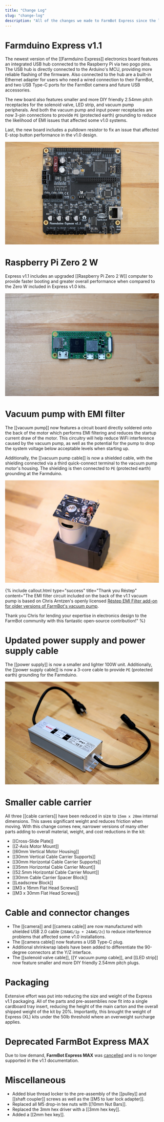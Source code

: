 ```yaml
---
title: "Change Log"
slug: "change-log"
description: "All of the changes we made to FarmBot Express since the last version"
---
```


# Farmduino Express v1.1

The newest version of the [[Farmduino Express]] electronics board features an integrated USB hub connected to the Raspberry Pi via two pogo pins. The USB hub is directly connected to the Arduino's MCU, providing more reliable flashing of the firmware. Also connected to the hub are a built-in Ethernet adapter for users who need a wired connection to their FarmBot, and two USB Type-C ports for the FarmBot camera and future USB accessories.

The new board also features smaller and more DIY friendly 2.54mm pitch receptacles for the solenoid valve, LED strip, and vacuum pump peripherals. And both the vacuum pump and input power receptacles are now 3-pin connections to provide `PE` (protected earth) grounding to reduce the likelihood of EMI issues that affected some v1.0 systems.

Last, the new board includes a pulldown resistor to fix an issue that affected E-stop button performance in the v1.0 design.

![farmduino express v1.1](_images/farmduino_express.jpeg)

# Raspberry Pi Zero 2 W

Express v1.1 includes an upgraded [[Raspberry Pi Zero 2 W]] computer to provide faster booting and greater overall performance when compared to the Zero W included in Express v1.0 kits.

![raspberry pi zero 2 w](_images/raspberry_pi_zero_2_w.jpeg)

# Vacuum pump with EMI filter

The [[vacuum pump]] now features a circuit board directly soldered onto the back of the motor which performs EMI filtering and reduces the startup current draw of the motor. This circuitry will help reduce WiFi interference caused by the vacuum pump, as well as the potential for the pump to drop the system voltage below acceptable levels when starting up.

Additionally, the [[vacuum pump cable]] is now a shielded cable, with the shielding connected via a third quick-connect terminal to the vacuum pump motor's housing. The shielding is then connected to `PE` (protected earth) grounding at the Farmduino.

![vacuum pump with EMI filter](_images/vacuum_pump.jpg)

{%
include callout.html
type="success"
title="Thank you Réstep"
content="The EMI filter circuit included on the back of the v1.1 vacuum pump is based on Chris Arntzen's openly licensed [Réstep EMI Filter add-on for older versions of FarmBot's vacuum pump](https://www.restep.eco/emi-filter).

Thank you Chris for lending your expertise in electronics design to the FarmBot community with this fantastic open-source contribution!"
%}

# Updated power supply and power supply cable

The [[power supply]] is now a smaller and lighter 100W unit. Additionally, the [[power supply cable]] is now a 3-core cable to provide `PE` (protected earth) grounding for the Farmduino.

![power supply](_images/power_supply.jpeg)

# Smaller cable carrier

All three [[cable carriers]] have been reduced in size to `15mm x 20mm` internal dimensions. This saves significant weight and reduces friction when moving. With this change comes new, narrower versions of many other parts adding to overall material, weight, and cost reductions in the kit:

* [[Cross-Slide Plate]]
* [[Z-Axis Motor Mount]]
* [[60mm Vertical Motor Housing]]
* [[30mm Vertical Cable Carrier Supports]]
* [[30mm Horizontal Cable Carrier Supports]]
* [[35mm Horizontal Cable Carrier Mount]]
* [[52.5mm Horizontal Cable Carrier Mount]]
* [[30mm Cable Carrier Spacer Block]]
* [[Leadscrew Block]]
* [[M3 x 16mm Flat Head Screws]]
* [[M3 x 30mm Flat Head Screws]]

# Cable and connector changes

* The [[camera]] and [[camera cable]] are now manufactured with shielded USB 2.0 cable (`28AWG/1p + 24AWG/2c`) to reduce interference problems that affected some v1.0 installations.
* The [[camera cable]] now features a USB Type-C plug.
* Additional shrinkwrap labels have been added to differentiate the 90-degree connectors at the Y/Z interface.
* The [[solenoid valve cable]], [[Y vacuum pump cable]], and [[LED strip]] now feature smaller and more DIY friendly 2.54mm pitch plugs.

# Packaging

Extensive effort was put into reducing the size and weight of the Express v1.1 packaging. All of the parts and pre-assemblies now fit into a single cardboard tray insert, reducing the height of the main carton and the overall shipped weight of the kit by 20%. Importantly, this brought the weight of Express (XL) kits under the 50lb threshold where an overweight surcharge applies.

# Deprecated FarmBot Express MAX

Due to low demand, **FarmBot Express MAX** was [cancelled](https://farm.bot/blogs/news/putting-farmbot-genesis-max-and-express-max-on-hold) and is no longer supported in the v1.1 documentation.

# Miscellaneous

* Added blue thread locker to the pre-assembly of the [[pulley]] and [[shaft coupler]] screws as well as the [[M5 to luer lock adapter]].
* Replaced all M5 drop-in tee nuts with [[10mm Nut Bars]].
* Replaced the 3mm hex driver with a [[3mm hex key]].
* Added a [[2mm hex key]].

